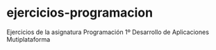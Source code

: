 # ejercicios-programacion
Ejercicios de la asignatura Programación 1º Desarrollo de Aplicaciones Mutiplataforma
